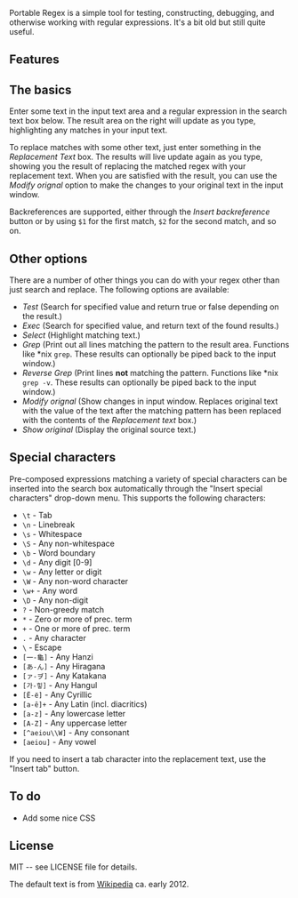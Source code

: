 Portable Regex is a simple tool for testing, constructing, debugging, and otherwise working with regular expressions. It's a bit old but still quite useful.

## Features

## The basics

Enter some text in the input text area and a regular expression in the search text box below. The result area on the right will update as you type, highlighting any matches in your input text.

To replace matches with some other text, just enter something in the _Replacement Text_ box. The results will live update again as you type, showing you the result of replacing the matched regex with your replacement text. When you are satisfied with the result, you can use the _Modify orignal_ option to make the changes to your original text in the input window.

Backreferences are supported, either through the _Insert backreference_ button or by using `$1` for the first match, `$2` for the second match, and so on.

## Other options

There are a number of other things you can do with your regex other than just search and replace. The following options are available:

* _Test_ (Search for specified value and return true or false depending on the result.)
* _Exec_ (Search for specified value, and return text of the found results.)
* _Select_ (Highlight matching text.)
* _Grep_ (Print out all lines matching the pattern to the result area. Functions like *nix `grep`. These results can optionally be piped back to the input window.)
* _Reverse Grep_ (Print lines **not** matching the pattern. Functions like *nix `grep -v`. These results can optionally be piped back to the input window.)
* _Modify orignal_ (Show changes in input window. Replaces original text with the value of the text after the matching pattern has been replaced with the contents of the _Replacement text_ box.)
* _Show original_ (Display the original source text.)


## Special characters

Pre-composed expressions matching a variety of special characters can be inserted into the search box automatically through the "Insert special characters" drop-down menu. This supports the following characters:

* `\t` - Tab
* `\n` - Linebreak
* `\s` - Whitespace
* `\S` - Any non-whitespace
* `\b` - Word boundary
* `\d` - Any digit [0-9]
* `\w` - Any letter or digit
* `\W` - Any non-word character
* `\w+` - Any word
* `\D` - Any non-digit
* `?` - Non-greedy match
* `*` - Zero or more of prec. term
* `+` - One or more of prec. term
* `.` - Any character
* `\` - Escape
* `[一-龜]` - Any Hanzi
* `[あ-ん]` - Any Hiragana
* `[ァ-ヺ]` - Any Katakana
* `[가-힣]` - Any Hangul
* `[Ё-ё]` - Any Cyrillic
* `[a-ȇ]+` - Any Latin (incl. diacritics)
* `[a-z]` - Any lowercase letter
* `[A-Z]` - Any uppercase letter
* `[^aeiou\\W]` - Any consonant
* `[aeiou]` - Any vowel

If you need to insert a tab character into the replacement text, use the "Insert tab" button.


## To do

* Add some nice CSS

## License

MIT -- see LICENSE file for details.

The default text is from [Wikipedia](http://en.wikipedia.org/wiki/Regular_expression) ca. early 2012.